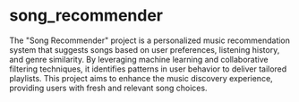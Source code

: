 # song_recommender
 The "Song Recommender" project is a personalized music recommendation system that suggests songs based on user preferences, listening history, and genre similarity. By leveraging machine learning and collaborative filtering techniques, it identifies patterns in user behavior to deliver tailored playlists. This project aims to enhance the music discovery experience, providing users with fresh and relevant song choices.
